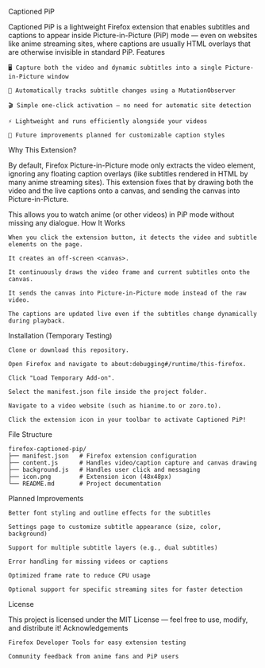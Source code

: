 Captioned PiP

Captioned PiP is a lightweight Firefox extension that enables subtitles and captions to appear inside Picture-in-Picture (PiP) mode — even on websites like anime streaming sites, where captions are usually HTML overlays that are otherwise invisible in standard PiP.
Features

    🖥️ Capture both the video and dynamic subtitles into a single Picture-in-Picture window

    🔄 Automatically tracks subtitle changes using a MutationObserver

    🎬 Simple one-click activation — no need for automatic site detection

    ⚡ Lightweight and runs efficiently alongside your videos

    🎨 Future improvements planned for customizable caption styles

Why This Extension?

By default, Firefox Picture-in-Picture mode only extracts the video element, ignoring any floating caption overlays (like subtitles rendered in HTML by many anime streaming sites).
This extension fixes that by drawing both the video and the live captions onto a canvas, and sending the canvas into Picture-in-Picture.

This allows you to watch anime (or other videos) in PiP mode without missing any dialogue.
How It Works

    When you click the extension button, it detects the video and subtitle elements on the page.

    It creates an off-screen <canvas>.

    It continuously draws the video frame and current subtitles onto the canvas.

    It sends the canvas into Picture-in-Picture mode instead of the raw video.

    The captions are updated live even if the subtitles change dynamically during playback.

Installation (Temporary Testing)

    Clone or download this repository.

    Open Firefox and navigate to about:debugging#/runtime/this-firefox.

    Click "Load Temporary Add-on".

    Select the manifest.json file inside the project folder.

    Navigate to a video website (such as hianime.to or zoro.to).

    Click the extension icon in your toolbar to activate Captioned PiP!

File Structure

```
firefox-captioned-pip/
├── manifest.json   # Firefox extension configuration
├── content.js      # Handles video/caption capture and canvas drawing
├── background.js   # Handles user click and messaging
├── icon.png        # Extension icon (48x48px)
└── README.md       # Project documentation
```
Planned Improvements

    Better font styling and outline effects for the subtitles

    Settings page to customize subtitle appearance (size, color, background)

    Support for multiple subtitle layers (e.g., dual subtitles)

    Error handling for missing videos or captions

    Optimized frame rate to reduce CPU usage

    Optional support for specific streaming sites for faster detection

License

This project is licensed under the MIT License — feel free to use, modify, and distribute it!
Acknowledgements

    Firefox Developer Tools for easy extension testing

    Community feedback from anime fans and PiP users